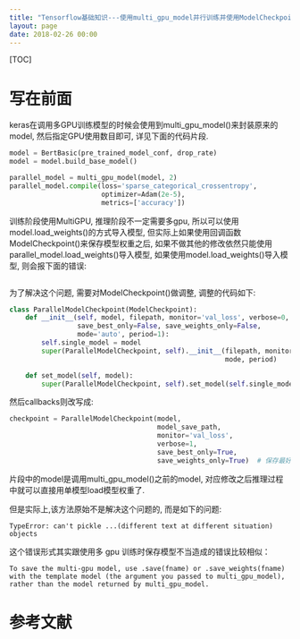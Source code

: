 ```yaml
---
title: "Tensorflow基础知识---使用multi_gpu_model并行训练并使用ModelCheckpoint()保存模型可能遇到的问题"
layout: page
date: 2018-02-26 00:00
---
```


[TOC]

# 写在前面
keras在调用多GPU训练模型的时候会使用到multi_gpu_model()来封装原来的model, 然后指定GPU使用数目即可, 详见下面的代码片段.
```python
model = BertBasic(pre_trained_model_conf, drop_rate)
model = model.build_base_model()

parallel_model = multi_gpu_model(model, 2)
parallel_model.compile(loss='sparse_categorical_crossentropy',
                       optimizer=Adam(2e-5),
                       metrics=['accuracy'])
```
训练阶段使用MultiGPU, 推理阶段不一定需要多gpu, 所以可以使用model.load_weights()的方式导入模型, 但实际上如果使用回调函数ModelCheckpoint()来保存模型权重之后, 如果不做其他的修改依然只能使用parallel_model.load_weights()导入模型, 如果使用model.load_weights()导入模型, 则会报下面的错误:
```
```
为了解决这个问题, 需要对ModelCheckpoint()做调整, 调整的代码如下:

```python
class ParallelModelCheckpoint(ModelCheckpoint):
    def __init__(self, model, filepath, monitor='val_loss', verbose=0,
                 save_best_only=False, save_weights_only=False,
                 mode='auto', period=1):
        self.single_model = model
        super(ParallelModelCheckpoint, self).__init__(filepath, monitor, verbose, save_best_only, save_weights_only,
                                                      mode, period)

    def set_model(self, model):
        super(ParallelModelCheckpoint, self).set_model(self.single_model)
```
然后callbacks则改写成:

```python
checkpoint = ParallelModelCheckpoint(model,
                                     model_save_path,
                                     monitor='val_loss',
                                     verbose=1,
                                     save_best_only=True,
                                     save_weights_only=True)  # 保存最好的模型
```
片段中的model是调用multi_gpu_model()之前的model, 对应修改之后推理过程中就可以直接用单模型load模型权重了.

但是实际上,该方法原始不是解决这个问题的, 而是如下的问题:
```
TypeError: can't pickle ...(different text at different situation) objects
```
这个错误形式其实跟使用多 gpu 训练时保存模型不当造成的错误比较相似：

```
To save the multi-gpu model, use .save(fname) or .save_weights(fname)
with the template model (the argument you passed to multi_gpu_model),
rather than the model returned by multi_gpu_model.
```





# 参考文献
